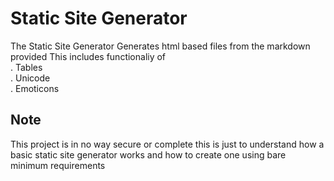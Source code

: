 # Static Site Generator 
  The Static Site Generator Generates html based files from the markdown provided
  This includes functionaliy of <br>
    . Tables <br>
    . Unicode <br>
    . Emoticons <br>
    
 ## Note 
 This project is in no way secure or complete
 this is just to understand how a basic static site generator works and how to create one using bare minimum requirements
 
